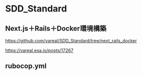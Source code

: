 # SDD_Standard
## Next.js＋Rails＋Docker環境構築
https://github.com/vareal/SDD_Standard/tree/next_rails_docker

https://vareal.esa.io/posts/17267

## rubocop.yml


